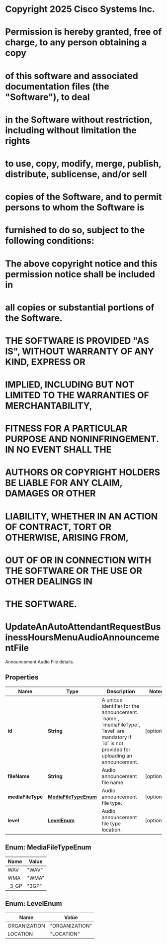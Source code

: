 <!--  Copyright 2025 Cisco Systems Inc.

Permission is hereby granted, free of charge, to any person obtaining a copy
of this software and associated documentation files (the "Software"), to deal
in the Software without restriction, including without limitation the rights
to use, copy, modify, merge, publish, distribute, sublicense, and/or sell
copies of the Software, and to permit persons to whom the Software is
furnished to do so, subject to the following conditions:

The above copyright notice and this permission notice shall be included in
all copies or substantial portions of the Software.

THE SOFTWARE IS PROVIDED "AS IS", WITHOUT WARRANTY OF ANY KIND, EXPRESS OR
IMPLIED, INCLUDING BUT NOT LIMITED TO THE WARRANTIES OF MERCHANTABILITY,
FITNESS FOR A PARTICULAR PURPOSE AND NONINFRINGEMENT. IN NO EVENT SHALL THE
AUTHORS OR COPYRIGHT HOLDERS BE LIABLE FOR ANY CLAIM, DAMAGES OR OTHER
LIABILITY, WHETHER IN AN ACTION OF CONTRACT, TORT OR OTHERWISE, ARISING FROM,
OUT OF OR IN CONNECTION WITH THE SOFTWARE OR THE USE OR OTHER DEALINGS IN
THE SOFTWARE.-->
# Copyright 2025 Cisco Systems Inc.
#
# Permission is hereby granted, free of charge, to any person obtaining a copy
# of this software and associated documentation files (the "Software"), to deal
# in the Software without restriction, including without limitation the rights
# to use, copy, modify, merge, publish, distribute, sublicense, and/or sell
# copies of the Software, and to permit persons to whom the Software is
# furnished to do so, subject to the following conditions:
#
# The above copyright notice and this permission notice shall be included in
# all copies or substantial portions of the Software.
#
# THE SOFTWARE IS PROVIDED "AS IS", WITHOUT WARRANTY OF ANY KIND, EXPRESS OR
# IMPLIED, INCLUDING BUT NOT LIMITED TO THE WARRANTIES OF MERCHANTABILITY,
# FITNESS FOR A PARTICULAR PURPOSE AND NONINFRINGEMENT. IN NO EVENT SHALL THE
# AUTHORS OR COPYRIGHT HOLDERS BE LIABLE FOR ANY CLAIM, DAMAGES OR OTHER
# LIABILITY, WHETHER IN AN ACTION OF CONTRACT, TORT OR OTHERWISE, ARISING FROM,
# OUT OF OR IN CONNECTION WITH THE SOFTWARE OR THE USE OR OTHER DEALINGS IN
# THE SOFTWARE.



# UpdateAnAutoAttendantRequestBusinessHoursMenuAudioAnnouncementFile

Announcement Audio File details.

## Properties

| Name | Type | Description | Notes |
|------------ | ------------- | ------------- | -------------|
|**id** | **String** | A unique identifier for the announcement. &#x60;name&#x60;, &#x60;mediaFileType&#x60;, &#x60;level&#x60; are mandatory if &#x60;id&#x60; is not provided for uploading an announcement. |  [optional] |
|**fileName** | **String** | Audio announcement file name. |  [optional] |
|**mediaFileType** | [**MediaFileTypeEnum**](#MediaFileTypeEnum) | Audio announcement file type. |  [optional] |
|**level** | [**LevelEnum**](#LevelEnum) | Audio announcement file type location. |  [optional] |



## Enum: MediaFileTypeEnum

| Name | Value |
|---- | -----|
| WAV | &quot;WAV&quot; |
| WMA | &quot;WMA&quot; |
| _3_GP | &quot;3GP&quot; |



## Enum: LevelEnum

| Name | Value |
|---- | -----|
| ORGANIZATION | &quot;ORGANIZATION&quot; |
| LOCATION | &quot;LOCATION&quot; |



